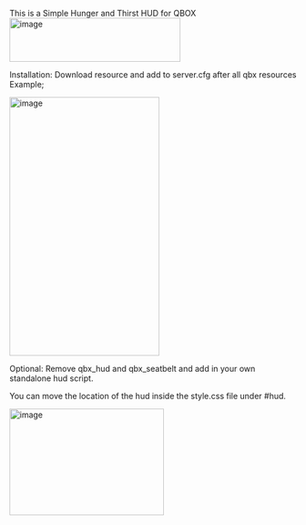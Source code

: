 This is a Simple Hunger and Thirst HUD for QBOX
<img width="300" height="77" alt="image" src="https://github.com/user-attachments/assets/acbbc62a-93a0-43a2-932d-4424f907836f" />







Installation:
Download resource and add to server.cfg after all qbx resources
Example;




<img width="263" height="454" alt="image" src="https://github.com/user-attachments/assets/a80749c8-052e-49ac-9bae-836f0faeee8b" />

Optional:
Remove qbx_hud and qbx_seatbelt and add in your own standalone hud script.

You can move the location of the hud inside the style.css file under #hud.

<img width="271" height="187" alt="image" src="https://github.com/user-attachments/assets/72948354-fda0-44ef-8894-2766b0b57c30" />

